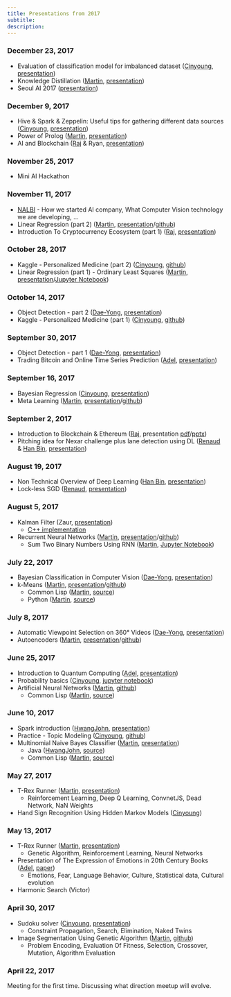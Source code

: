 ```yaml
---
title: Presentations from 2017
subtitle: 
description: 
---
```


### December 23, 2017

- Evaluation of classification model for imbalanced dataset ([Cinyoung](../members/cinyoung), [presentation](/presentations/imbalance_dataset_1.pdf))
- Knowledge Distillation ([Martin](../members/martin), [presentation](/presentations/knowledge-distillation.pdf))
- Seoul AI 2017 ([presentation](/presentations/seoulai-2017.pdf))

### December 9, 2017

- Hive & Spark & Zeppelin: Useful tips for gathering different data sources ([Cinyoung](../members/cinyoung), [presentation](/presentations/Hive_Spark_Zeppelin.pdf))
- Power of Prolog ([Martin](../members/martin), [presentation](/presentations/Power_of_Prolog.pdf))
- AI and Blockchain ([Raj](../members/raj) & Ryan, [presentation](/presentations/AI_and_Blockchain.pdf))

### November 25, 2017

- Mini AI Hackathon

### November 11, 2017

- [NALBI](https://www.nalbi.ai/) - How we started AI company, What Computer Vision technology we are developing, ...
- Linear Regression (part 2) ([Martin](../members/martin), [presentation](/presentations/Linear_Regression_2.pdf)/[github](https://github.com/martinkersner/regression-meetup))
- Introduction To Cryptocurrency Ecosystem (part 1) ([Raj](../members/raj), [presentation](/presentations/Introduction_to_Blockchain_Ecosystem_part1.pdf))

### October 28, 2017

- Kaggle - Personalized Medicine (part 2) ([Cinyoung](../members/cinyoung), [github](https://github.com/hurcy/kaggle/tree/master/personalized_medicine))
- Linear Regression (part 1) - Ordinary Least Squares ([Martin](../members/martin), [presentation](/presentations/Linear_Regression_1.pdf)/[Jupyter Notebook](https://github.com/martinkersner/regression-meetup/blob/master/OrdinaryLeastSquares.ipynb))

### October 14, 2017

- Object Detection - part 2 ([Dae-Yong](../members/daeyong), [presentation](/presentations/%5B20171014%5D%20ObjectDetectionInComputerVision_Part2.pdf))
- Kaggle - Personalized Medicine (part 1) ([Cinyoung](../members/cinyoung), [github](https://github.com/hurcy/kaggle/tree/master/personalized_medicine))

### September 30, 2017

- Object Detection - part 1 ([Dae-Yong](../members/daeyong), [presentation](/presentations/%5B20170930%5D%20ObjectDetectionInComputerVision_Part1.pdf))
- Trading Bitcoin and Online Time Series Prediction ([Adel](../members/adel), [presentation](/presentations/Trading_Bitcoin_and_Online_Time_Series_Prediction.pdf))

### September 16, 2017

- Bayesian Regression ([Cinyoung](../members/cinyoung), [presentation](/presentations/BayesianRegressionBitcoin_20170916.pdf))
- Meta Learning ([Martin](../members/martin), [presentation](/presentations/MetaLearning_20170916.pdf)/[github](https://github.com/martinkersner/meta-learning-meetup))

### September 2, 2017

- Introduction to Blockchain & Ethereum ([Raj](../members/raj), presentation [pdf](/presentations/Introduction_to_Blockchain_&_Ethereum.pdf)/[pptx](/presentations/Introduction_to_Blockchain_&_Ethereum.pptx))
- Pitching idea for Nexar challenge plus lane detection using DL ([Renaud](https://kr.linkedin.com/in/renaudbechade) & [Han Bin](https://www.seoulrobotics.org), [presentation](/presentations/Nexar_deep_learning_challenge_II.pdf))

### August 19, 2017

- Non Technical Overview of Deep Learning ([Han Bin](https://www.seoulrobotics.org), [presentation](/presentations/Non_Technical_Overview_of_Deep_Learning.pptx))
- Lock-less SGD ([Renaud](https://kr.linkedin.com/in/renaudbechade), [presentation](/presentations/LocklessSGDfinal.pdf))

### August 5, 2017

- Kalman Filter (Zaur, [presentation](/presentations/kalman.pdf))
  - [C++ implementation](https://github.com/hmartiro/kalman-cpp)
- Recurrent Neural Networks ([Martin](../members/martin), [presentation](/presentations/RecurrentNeuralNetwork_20170805.pdf)/[github](https://github.com/martinkersner/rnn-meetup))
  - Sum Two Binary Numbers Using RNN ([Martin](../members/martin), [Jupyter Notebook](https://github.com/martinkersner/rnn-meetup/blob/master/sum-binary-numbers.ipynb))

### July 22, 2017

- Bayesian Classification in Computer Vision ([Dae-Yong](../members/daeyong), [presentation](/presentations/%5B20170722%5D_BayesianClassificationInComputerVision.pdf))
- k-Means ([Martin](../members/martin), [presentation](/presentations/k-Means_20170722.pdf)/[github](https://github.com/martinkersner/kmeans-meetup))
  - Common Lisp ([Martin](../members/martin), [source](https://github.com/martinkersner/cl-ml/tree/master/k-means))
  - Python ([Martin](../members/martin), [source](https://gist.github.com/martinkersner/6415e7306925bd0918cfba42e9754116))

### July 8, 2017

- Automatic Viewpoint Selection on 360° Videos ([Dae-Yong](../members/daeyong), [presentation](/presentations/%5B20170708%5D_Automatic_Viewpoint_Selection_on_360_Videos.pdf))
- Autoencoders ([Martin](../members/martin), [presentation](/presentations/Autoencoders_20170708.pdf)/[github](https://github.com/martinkersner/autoencoder-meetup))

### June 25, 2017

- Introduction to Quantum Computing ([Adel](../members/adel), [presentation](/presentations/Introduction_to_Quantum_Computing.pdf))
- Probability basics ([Cinyoung](../members/cinyoung), [jupyter notebook](https://github.com/hurcy/ThinkBayes/blob/master/notebooks/02_Computational_Statistics.ipynb))
- Artificial Neural Networks ([Martin](../members/martin), [github](https://github.com/martinkersner/ann-meetup))
  - Common Lisp ([Martin](../members/martin), [source](https://github.com/martinkersner/cl-ml/tree/master/ann))

### June 10, 2017

- Spark introduction ([HwangJohn](https://github.com/HwangJohn), [presentation](/presentations/ApacheSparkIntroduction.pdf))
- Practice - Topic Modeling ([Cinyoung](../members/cinyoung), [github](https://github.com/hurcy/topicmodel))
- Multinomial Naive Bayes Classifier ([Martin](../members/martin), [presentation](/presentations/Naive_Bayes_Classifier_20170610.pdf))
  - Java ([HwangJohn](https://github.com/HwangJohn), [source](https://github.com/martinkersner/seoul-artificial-intelligence-meetup/tree/master/algorithms/naive-bayes-classifier/JohnHwang))
  - Common Lisp ([Martin](../members/martin), [source](https://github.com/martinkersner/cl-ml/tree/master/naive-bayes-classifier))

### May 27, 2017

- T-Rex Runner ([Martin](../members/martin), [presentation](/presentations/T-Rex_Runner_II.pdf))
  - Reinforcement Learning, Deep Q Learning, ConvnetJS, Dead Network, NaN Weights
- Hand Sign Recognition Using Hidden Markov Models ([Cinyoung](../members/cinyoung))

### May 13, 2017

- T-Rex Runner ([Martin](../members/martin), [presentation](/presentations/T-Rex_Runner_I.pdf))
  - Genetic Algorithm, Reinforcement Learning, Neural Networks
- Presentation of The Expression of Emotions in 20th Century Books ([Adel](../members/adel), [paper](http://journals.plos.org/plosone/article?id=10.1371/journal.pone.0059030))
  - Emotions, Fear, Language Behavior, Culture, Statistical data, Cultural evolution
- Harmonic Search (Victor)

### April 30, 2017

- Sudoku solver ([Cinyoung](../members/cinyoung), [presentation](/presentations/2017_04_30_Sudoku.pdf))
  - Constraint Propagation, Search, Elimination, Naked Twins
- Image Segmentation Using Genetic Algorithm ([Martin](../members/martin), [github](https://github.com/martinkersner/Image-Segmentation-Using-Genetic-Algorithm))
  - Problem Encoding, Evaluation Of Fitness, Selection, Crossover, Mutation, Algorithm Evaluation

### April 22, 2017

Meeting for the first time. Discussing what direction meetup will evolve.
